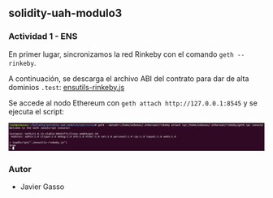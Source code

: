 ## solidity-uah-modulo3

### **Actividad 1** - ENS

En primer lugar, sincronizamos la red Rinkeby con el comando `geth --rinkeby`.

A continuación, se descarga el archivo ABI del contrato para dar de alta dominios `.test`: [ensutils-rinkeby.js](ensutils-rinkeby.jsl)

Se accede al nodo Ethereum con `geth attach http://127.0.0.1:8545` y se ejecuta el script:

![Captura 1](screenshots/screen001.png "Captura 1")



### Autor
- Javier Gasso
